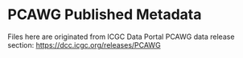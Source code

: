 # PCAWG Published Metadata

Files here are originated from ICGC Data Portal PCAWG data release section: https://dcc.icgc.org/releases/PCAWG

